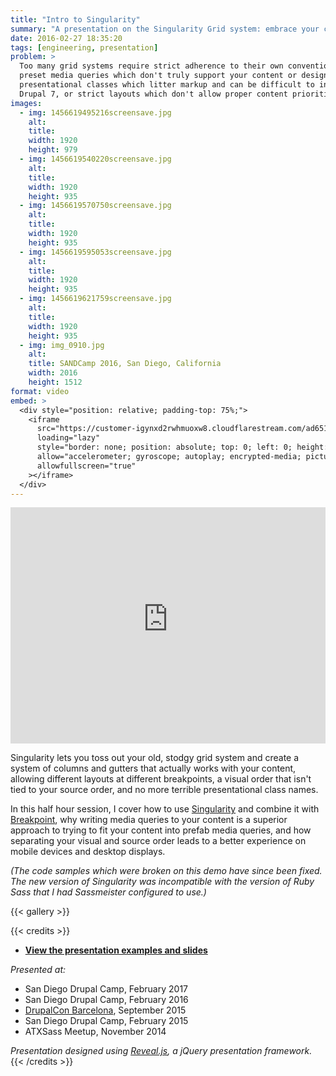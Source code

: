 ```yaml
---
title: "Intro to Singularity"
summary: "A presentation on the Singularity Grid system: embrace your content and free yourself from predefined media queries, presentational classes, and clumsy layouts."
date: 2016-02-27 18:35:20
tags: [engineering, presentation]
problem: >
  Too many grid systems require strict adherence to their own conventions like
  preset media queries which don't truly support your content or design,
  presentational classes which litter markup and can be difficult to insert in
  Drupal 7, or strict layouts which don't allow proper content prioritization.
images:
  - img: 1456619495216screensave.jpg
    alt:
    title:
    width: 1920
    height: 979
  - img: 1456619540220screensave.jpg
    alt:
    title:
    width: 1920
    height: 935
  - img: 1456619570750screensave.jpg
    alt:
    title:
    width: 1920
    height: 935
  - img: 1456619595053screensave.jpg
    alt:
    title:
    width: 1920
    height: 935
  - img: 1456619621759screensave.jpg
    alt:
    title:
    width: 1920
    height: 935
  - img: img_0910.jpg
    alt:
    title: SANDCamp 2016, San Diego, California
    width: 2016
    height: 1512
format: video
embed: >
  <div style="position: relative; padding-top: 75%;">
    <iframe
      src="https://customer-igynxd2rwhmuoxw8.cloudflarestream.com/ad6511740e790b21b8c38e096e4261db/iframe?preload=none&poster=https%3A%2F%2Fcustomer-igynxd2rwhmuoxw8.cloudflarestream.com%2Fad6511740e790b21b8c38e096e4261db%2Fthumbnails%2Fthumbnail.jpg%3Ftime%3D%26height%3D600"
      loading="lazy"
      style="border: none; position: absolute; top: 0; left: 0; height: 100%; width: 100%;"
      allow="accelerometer; gyroscope; autoplay; encrypted-media; picture-in-picture;"
      allowfullscreen="true"
    ></iframe>
  </div>
---
```


<div style="position: relative; padding-top: 75%;">
  <iframe
    src="https://customer-igynxd2rwhmuoxw8.cloudflarestream.com/ad6511740e790b21b8c38e096e4261db/iframe?preload=true&poster=https%3A%2F%2Fcustomer-igynxd2rwhmuoxw8.cloudflarestream.com%2Fad6511740e790b21b8c38e096e4261db%2Fthumbnails%2Fthumbnail.jpg%3Ftime%3D%26height%3D600"
    loading="lazy"
    style="border: none; position: absolute; top: 0; left: 0; height: 100%; width: 100%;"
    allow="accelerometer; gyroscope; autoplay; encrypted-media; picture-in-picture;"
    allowfullscreen="true"
  ></iframe>
</div>

Singularity lets you toss out your old, stodgy grid system and create a system of columns and gutters that actually works with your content, allowing different layouts at different breakpoints, a visual order that isn't tied to your source order, and no more terrible presentational class names.

In this half hour session, I cover how to use [Singularity](https://github.com/at-import/Singularity) and combine it with [Breakpoint](https://github.com/at-import/breakpoint), why writing media queries to your content is a superior approach to trying to fit your content into prefab media queries, and how separating your visual and source order leads to a better experience on mobile devices and desktop displays.

_(The code samples which were broken on this demo have since been fixed. The new version of Singularity was incompatible with the version of Ruby Sass that I had Sassmeister configured to use.)_

{{< gallery >}}

{{< credits >}}
* **[View the presentation examples and slides](http://tsmith512.github.io/intro-to-singularity)**

_Presented at:_
* San Diego Drupal Camp, February 2017
* San Diego Drupal Camp, February 2016
* [DrupalCon Barcelona](https://events.drupal.org/node/5327), September 2015
* San Diego Drupal Camp, February 2015
* ATXSass Meetup, November 2014

_Presentation designed using [Reveal.js](http://lab.hakim.se/reveal-js/), a jQuery presentation framework._
{{< /credits >}}
